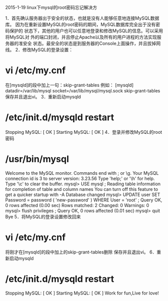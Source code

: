 2015-1-19
 linux下mysql的root密码忘记解决方

 1．首先确认服务器出于安全的状态，也就是没有人能够任意地连接MySQL数据库。
 因为在重新设置MySQL的root密码的期间，MySQL数据库完全出于没有密码保护的
 状态下，其他的用户也可以任意地登录和修改MySQL的信息。可以采用将MySQL对
 外的端口封闭，并且停止Apache以及所有的用户进程的方法实现服务器的准安全
 状态。最安全的状态是到服务器的Console上面操作，并且拔掉网线。
 2．修改MySQL的登录设置：
 # vi /etc/my.cnf
 在[mysqld]的段中加上一句：skip-grant-tables
 例如：
 [mysqld]
 datadir=/var/lib/mysql
 socket=/var/lib/mysql/mysql.sock
 skip-grant-tables
 保存并且退出vi。
 3．重新启动mysqld
 # /etc/init.d/mysqld restart
 Stopping MySQL: [ OK ]
 Starting MySQL: [ OK ]
 4．登录并修改MySQL的root密码
 # /usr/bin/mysql
 Welcome to the MySQL monitor. Commands end with ; or \g.
 Your MySQL connection id is 3 to server version: 3.23.56
 Type 'help;' or '\h' for help. Type '\c' to clear the buffer.
 mysql> USE mysql ;
 Reading table information for completion of table and column names
 You can turn off this feature to get a quicker startup with -A
 Database changed
 mysql> UPDATE user SET Password = password ( 'new-password' ) WHERE User = 'root' ;
 Query OK, 0 rows affected (0.00 sec)
 Rows matched: 2 Changed: 0 Warnings: 0
 mysql> flush privileges ;
 Query OK, 0 rows affected (0.01 sec)
 mysql> quit
 Bye
 5．将MySQL的登录设置修改回来
 # vi /etc/my.cnf
 将刚才在[mysqld]的段中加上的skip-grant-tables删除
 保存并且退出vi。
 6．重新启动mysqld
 # /etc/init.d/mysqld restart
 Stopping MySQL: [ OK ]
 Starting MySQL: [ OK ]
 Work for fun,Live for love!
